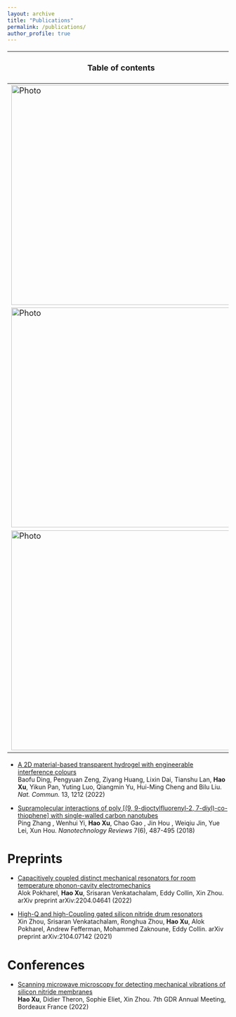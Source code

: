 ```yaml
---
layout: archive
title: "Publications"
permalink: /publications/
author_profile: true
---
```

<style scoped>
  table {
  font-size: 18px;
  }
</style>
Table of contents | Selected publication journals 
--- | --- 
  <img src="https://haoxsia.github.io/images/publication/nl_2022_v1.png?raw=true" alt="Photo" style="width: 500px;"/> | [Capacitively coupled distinct mechanical resonators for room temperature phononcavity electromechanics](https://pubs.acs.org/doi/10.1021/acs.nanolett.2c01848)<br/> Alok Pokharel, **Hao Xu**, Srisaran Venkatachalam, Eddy Collin, Xin Zhou. *Nano Letters* 22 (18), 7351-7357 (2022)
<img src="https://haoxsia.github.io/images/publication/nnano_2022_v1.png?raw=true" alt="Photo" style="width: 500px;"/> | [Magnetically tunable and stable deep-ultraviolet birefringent optics using two-dimensional hexagonal boron nitride](https://www.nature.com/articles/s41565-022-01186-1)<br/> **Hao Xu**, Baofu Ding, Youan Xu, Ziyang Huang, Dahai Wei, Shaohua Chen, Tianshu Lan, Yikun Pan, Hui-Ming Cheng and Bilu Liu. *Nature Nanotechnology* 17, 1091–1096 (2022)
<img src="https://haoxsia.github.io/images/publication/nl_2021_v1.png?raw=true" alt="Photo" style="width: 500px;"/> | [High-Q silicon nitride drum resonators strongly coupled to gates](https://pubs.acs.org/doi/10.1021/acs.nanolett.1c01477) <br/> Xin Zhou, Srisaran Venkatachalam, Ronghua Zhou, **Hao Xu**, Alok Pokharel, Andrew Fefferman, Mohammed Zaknoune, Eddy Collin. *Nano Letters* 21(13), 5738-5744 (2021)

* [A 2D material-based transparent hydrogel with engineerable interference colours](https://www.nature.com/articles/s41467-021-26587-z)\
Baofu Ding, Pengyuan Zeng, Ziyang Huang, Lixin Dai, Tianshu Lan, **Hao Xu**, Yikun Pan, Yuting Luo, Qiangmin Yu, Hui-Ming Cheng and Bilu Liu. *Nat. Commun.* 13, 1212 (2022)

* [Supramolecular interactions of poly [(9, 9-dioctylfluorenyl-2, 7-diyl)-co-thiophene] with
single-walled carbon nanotubes](https://www.degruyter.com/document/doi/10.1515/ntrev-2018-0041/html)<br/> Ping Zhang , Wenhui Yi, **Hao Xu**, Chao Gao , Jin Hou , Weiqiu Jin, Yue Lei, Xun Hou. *Nanotechnology Reviews* 7(6), 487-495 (2018)

# Preprints

* [Capacitively coupled distinct mechanical resonators for room temperature phonon-cavity electromechanics](https://arxiv.org/abs/2204.04641)\
Alok Pokharel, **Hao Xu**, Srisaran Venkatachalam, Eddy Collin, Xin Zhou. arXiv preprint arXiv:2204.04641 (2022)

* [High-Q and high-Coupling gated silicon nitride drum resonators](https://arxiv.org/abs/2104.07142v1)\
Xin Zhou, Srisaran Venkatachalam, Ronghua Zhou, **Hao Xu**, Alok Pokharel, Andrew Fefferman, Mohammed Zaknoune, Eddy Collin. arXiv preprint arXiv:2104.07142 (2021)

# Conferences

* [Scanning microwave microscopy for detecting mechanical vibrations of silicon nitride membranes](https://mecaqcolloq2022.sciencesconf.org/program)\
**Hao Xu**, Didier Theron, Sophie Eliet, Xin Zhou. 7th GDR Annual Meeting, Bordeaux France (2022)

